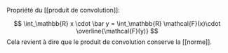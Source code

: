 Propriété du [[produit de convolution]]:

$$
\int_\mathbb{R} x \cdot \bar y = \int_\mathbb{R} \mathcal{F}(x)\cdot \overline{\mathcal{F}(y)}
$$
Cela revient à dire que le produit de convolution conserve la [[norme]].
